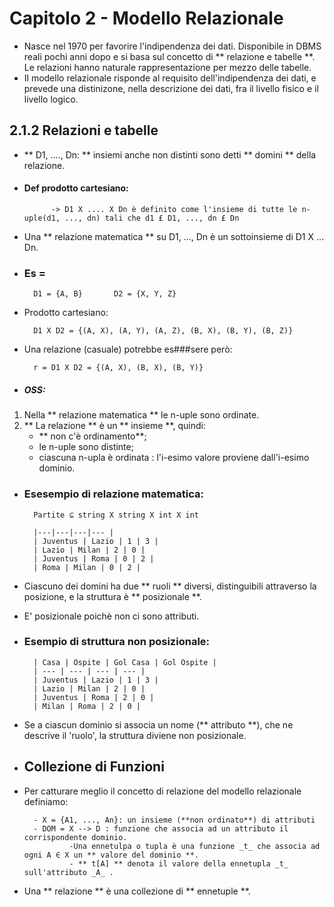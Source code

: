 # Capitolo 2 - Modello Relazionale
- Nasce nel 1970 per favorire l'indipendenza dei dati. Disponibile in DBMS reali pochi anni dopo e si basa sul concetto di ** relazione e tabelle **.
  Le relazioni hanno naturale rappresentazione per mezzo delle tabelle. 
- Il modello relazionale risponde al requisito dell'indipendenza dei dati, e prevede una distinizone, nella descrizione dei dati, fra il livello fisico
  e il livello logico.

## 2.1.2 Relazioni e tabelle 
- ** D1, ...., Dn: ** insiemi anche non distinti sono detti ** domini ** della relazione. 
- #### Def prodotto cartesiano: 
            -> D1 X .... X Dn è definito come l'insieme di tutte le n-uple(d1, ..., dn) tali che d1 £ D1, ..., dn £ Dn 
- Una ** relazione matematica ** su D1, ..., Dn è un sottoinsieme di D1 X ... Dn.
- ### Es = 
        D1 = {A, B}       D2 = {X, Y, Z}
- Prodotto cartesiano: 

        D1 X D2 = {(A, X), (A, Y), (A, Z), (B, X), (B, Y), (B, Z)}
- Una relazione (casuale) potrebbe es###sere però: 

        r = D1 X D2 = {(A, X), (B, X), (B, Y)}

- ##### OSS: 
1) Nella ** relazione matematica ** le n-uple sono ordinate.
2) ** La relazione ** è un ** insieme **, quindi:
   - ** non c'è ordinamento**;
   - le n-uple sono distinte; 
   - ciascuna n-upla è ordinata : l'i-esimo valore proviene dall'i-esimo dominio.

- ### Esesempio di relazione matematica: 

        Partite ⊆ string X string X int X int 

        |---|---|---|--- |
        | Juventus | Lazio | 1 | 3 |
        | Lazio | Milan | 2 | 0 |
        | Juventus | Roma | 0 | 2 |
        | Roma | Milan | 0 | 2 |
- Ciascuno dei domini ha due ** ruoli ** diversi, distinguibili attraverso la posizione, e la struttura è ** posizionale **.
- E' posizionale poichè non ci sono attributi.

- ### Esempio di struttura non posizionale: 

        | Casa | Ospite | Gol Casa | Gol Ospite |
        | --- | --- | --- | --- |
        | Juventus | Lazio | 1 | 3 |
        | Lazio | Milan | 2 | 0 |
        | Juventus | Roma | 2 | 0 |
        | Milan | Roma | 2 | 0 |
- Se a ciascun dominio si associa un nome (** attributo **), che ne descrive il 'ruolo', la struttura diviene non posizionale.
- ## Collezione di Funzioni
- Per catturare meglio il concetto di relazione del modello relazionale definiamo: 

        - X = {A1, ..., An}: un insieme (**non ordinato**) di attributi 
        - DOM = X --> D : funzione che associa ad un attributo il corrispondente dominio.
                -Una ennetulpa o tupla è una funzione _t_ che associa ad ogni A ∈ X un ** valore del dominio **.
                - ** t[A] ** denota il valore della ennetupla _t_ sull'attributo _A_ .

- Una ** relazione ** è una collezione di ** ennetuple **.




